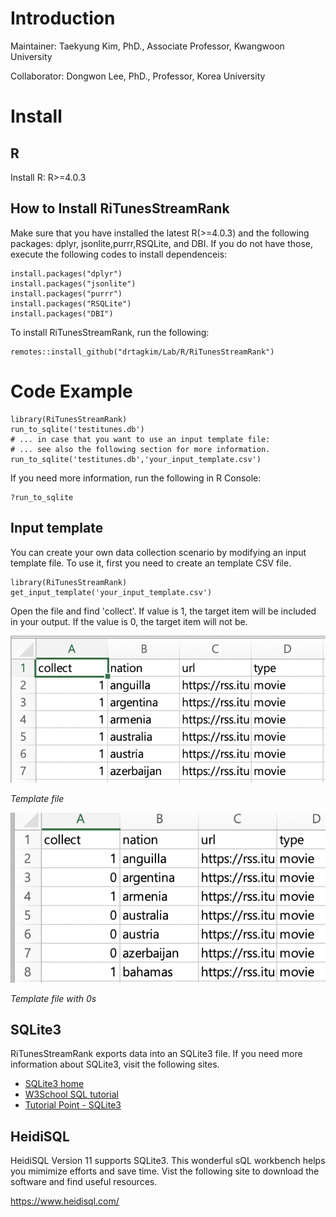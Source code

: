 # Introduction

Maintainer: Taekyung Kim, PhD., Associate Professor, Kwangwoon University

Collaborator: Dongwon Lee, PhD., Professor, Korea University

# Install

## R

Install R: R>=4.0.3

## How to Install RiTunesStreamRank

Make sure that you have installed the latest R(>=4.0.3) and the following packages: dplyr, jsonlite,purrr,RSQLite, and DBI. If you do not have those, execute the following codes to install dependenceis:

    install.packages("dplyr")
    install.packages("jsonlite")
    install.packages("purrr")
    install.packages("RSQLite")
    install.packages("DBI")
    
To install RiTunesStreamRank, run the following:

    remotes::install_github("drtagkim/Lab/R/RiTunesStreamRank")
    
# Code Example

    library(RiTunesStreamRank)
    run_to_sqlite('testitunes.db')
    # ... in case that you want to use an input template file:
    # ... see also the following section for more information.
    run_to_sqlite('testitunes.db','your_input_template.csv')
    
If you need more information, run the following in R Console:

    ?run_to_sqlite
    
## Input template    
You can create your own data collection scenario by modifying an input template file.
To use it, first you need to create an template CSV file.

    library(RiTunesStreamRank)
    get_input_template('your_input_template.csv')
    
Open the file and find 'collect'. If value is 1, the target item will be included in your output. If the value is 0, the target item will not be.

![](template_sample_pic01.png)

*Template file*


![](template_sample_pic02.png)

*Template file with 0s*

## SQLite3

RiTunesStreamRank exports data into an SQLite3 file. If you need more information about SQLite3, visit the following sites.

* [SQLite3 home](https://www.sqlite.org/index.html)
* [W3School SQL tutorial](https://www.w3schools.com/sql/default.asp)
* [Tutorial Point - SQLite3](http://www.tutorialspoint.com/sqlite/)

## HeidiSQL

HeidiSQL Version 11 supports SQLite3. This wonderful sQL workbench helps you mimimize efforts and save time. Vist the following site to download the software and find useful resources.

https://www.heidisql.com/
